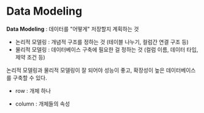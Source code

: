 # Data Modeling

**Data Modeling** : 데이터를 "어떻게" 저장할지 계획하는 것

- 논리적 모델링 : 개념적 구조를 정하는 것 (테이블 나누기, 컬럼간 연결 구조 등)
- 물리적 모델링 : 데이터베이스 구축에 필요한 걸 정하는 것 (컬럼 이름, 데이터 타입, 제약 조건 등)

논리적 모델링과 물리적 모델링이 잘 되어야 성능이 좋고, 확장성이 높은 데이터베이스를 구축할 수 있다.

- row : 개체 하나

- column : 개체들의 속성

